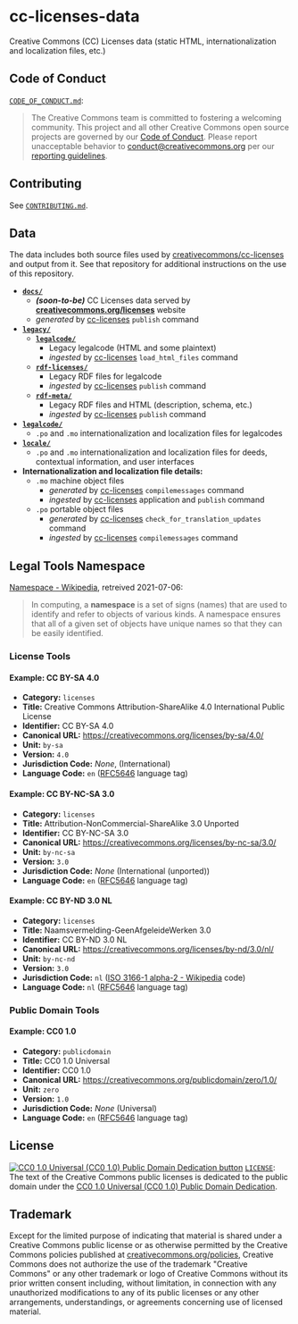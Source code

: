 # cc-licenses-data

Creative Commons (CC) Licenses data (static HTML, internationalization and
localization files, etc.)


## Code of Conduct

[`CODE_OF_CONDUCT.md`](CODE_OF_CONDUCT.md):
> The Creative Commons team is committed to fostering a welcoming community.
> This project and all other Creative Commons open source projects are governed
> by our [Code of Conduct][code_of_conduct]. Please report unacceptable
> behavior to [conduct@creativecommons.org](mailto:conduct@creativecommons.org)
> per our [reporting guidelines][reporting_guide].

[code_of_conduct]:https://creativecommons.github.io/community/code-of-conduct/
[reporting_guide]:https://creativecommons.github.io/community/code-of-conduct/enforcement/


## Contributing

See [`CONTRIBUTING.md`](CONTRIBUTING.md).


## Data

The data includes both source files used by
[creativecommons/cc-licenses][cc-licenses] and output from it. See that
repository for additional instructions on the use of this repository.

- **[`docs/`](docs)**
  - ***(soon-to-be)*** CC Licenses data served by
    **[creativecommons.org/licenses](https://creativecommons.org/licenses)**
    website
  - *generated* by [cc-licenses][cc-licenses] `publish` command
- **[`legacy/`](legacy)**
  - **[`legalcode/`](legacy/legalcode)**
    - Legacy legalcode (HTML and some plaintext)
    - *ingested* by [cc-licenses][cc-licenses] `load_html_files` command
  - **[`rdf-licenses/`](legacy/rdf-licenses)**
    - Legacy RDF files for legalcode
    - *ingested* by [cc-licenses][cc-licenses] `publish` command
  - **[`rdf-meta/`](legacy/rdf-meta)**
    - Legacy RDF files and HTML (description, schema, etc.)
    - *ingested* by [cc-licenses][cc-licenses] `publish` command
- **[`legalcode/`](legalcode)**
  - `.po` and `.mo` internationalization and localization files for legalcodes
- **[`locale/`](locale)**
  - `.po` and `.mo` internationalization and localization files for deeds,
    contextual information, and user interfaces
- **Internationalization and localization file details:**
  - `.mo` machine object files
    - *generated* by [cc-licenses][cc-licenses] `compilemessages` command
    - *ingested* by [cc-licenses][cc-licenses] application and `publish`
      command
  - `.po` portable object files
    - *generated* by [cc-licenses][cc-licenses] `check_for_translation_updates`
      command
    - *ingested* by [cc-licenses][cc-licenses] `compilemessages` command

[cc-licenses]: https://github.com/creativecommons/cc-licenses


## Legal Tools Namespace

[Namespace - Wikipedia][namespace], retreived 2021-07-06:
> In computing, a **namespace** is a set of signs (names) that are used to
> identify and refer to objects of various kinds. A namespace ensures that all
> of a given set of objects have unique names so that they can be easily
> identified.

[namespace]: https://en.wikipedia.org/wiki/Namespace


### License Tools

[iso3166]: https://en.wikipedia.org/wiki/ISO_3166-1_alpha-2

[rfc5646]: https://datatracker.ietf.org/doc/html/rfc5646.html


#### Example: CC BY-SA 4.0

- **Category:** `licenses`
- **Title:** Creative Commons Attribution-ShareAlike 4.0 International Public License
- **Identifier:** CC BY-SA 4.0
- **Canonical URL:** https://creativecommons.org/licenses/by-sa/4.0/
- **Unit:** `by-sa`
- **Version:** `4.0`
- **Jurisdiction Code:** *None*, (International)
- **Language Code:** `en` ([RFC5646][rfc5646] language tag)


#### Example: CC BY-NC-SA 3.0

- **Category:** `licenses`
- **Title:** Attribution-NonCommercial-ShareAlike 3.0 Unported
- **Identifier:** CC BY-NC-SA 3.0
- **Canonical URL:** https://creativecommons.org/licenses/by-nc-sa/3.0/
- **Unit:** `by-nc-sa`
- **Version:** `3.0`
- **Jurisdiction Code:** *None* (International (unported))
- **Language Code:** `en` ([RFC5646][rfc5646] language tag)


#### Example: CC BY-ND 3.0 NL

- **Category:** `licenses`
- **Title:** Naamsvermelding-GeenAfgeleideWerken 3.0
- **Identifier:** CC BY-ND 3.0 NL
- **Canonical URL:** https://creativecommons.org/licenses/by-nd/3.0/nl/
- **Unit:** `by-nc-nd`
- **Version:** `3.0`
- **Jurisdiction Code:** `nl` ([ISO 3166-1 alpha-2 - Wikipedia][iso3166] code)
- **Language Code:** `nl` ([RFC5646][rfc5646] language tag)


### Public Domain Tools


#### Example: CC0 1.0

- **Category:** `publicdomain`
- **Title:** CC0 1.0 Universal
- **Identifier:** CC0 1.0
- **Canonical URL:** https://creativecommons.org/publicdomain/zero/1.0/
- **Unit:** `zero`
- **Version:** `1.0`
- **Jurisdiction Code:** *None* (Universal)
- **Language Code:** `en` ([RFC5646][rfc5646] language tag)


## License

[![CC0 1.0 Universal (CC0 1.0) Public Domain Dedication button][cc-zero-png]][cc-zero]
[`LICENSE`](LICENSE): The text of the Creative Commons public licenses is
dedicated to the public domain under the [CC0 1.0 Universal (CC0 1.0) Public
Domain Dedication][cc-zero].

[cc-zero-png]: https://licensebuttons.net/l/zero/1.0/88x31.png#floatleft "CC0 1.0 Universal (CC0 1.0) Public Domain Dedication button"
[cc-zero]: https://creativecommons.org/publicdomain/zero/1.0/


## Trademark

Except for the limited purpose of indicating that material is shared under a
Creative Commons public license or as otherwise permitted by the Creative
Commons policies published at [creativecommons.org/policies][policies],
Creative Commons does not authorize the use of the trademark "Creative Commons"
or any other trademark or logo of Creative Commons without its prior written
consent including, without limitation, in connection with any unauthorized
modifications to any of its public licenses or any other arrangements,
understandings, or agreements concerning use of licensed material.

[policies]: https://creativecommons.org/policies/
